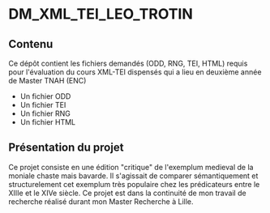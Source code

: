 # DM_XML_TEI_LEO_TROTIN

## Contenu

Ce dépôt contient les fichiers demandés (ODD, RNG, TEI, HTML) requis pour l'évaluation du cours XML-TEI dispensés qui a lieu en deuxième année de Master TNAH (ENC)

- Un fichier ODD
- Un fichier TEI
- Un fichier RNG
- Un fichier HTML


## Présentation du projet 

Ce projet consiste en une édition "critique" de l'exemplum medieval de la moniale chaste mais bavarde. Il s'agissait de comparer sémantiquement et structurelement cet exemplum très populaire chez les prédicateurs entre le XIIIe et le XIVe siècle. Ce projet est dans la continuité de mon travail de recherche réalisé durant mon Master Recherche à Lille. 
